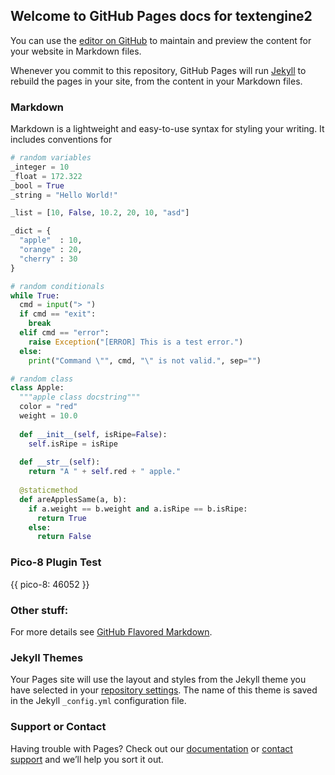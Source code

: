 ## Welcome to GitHub Pages docs for textengine2

You can use the [editor on GitHub](https://github.com/roboboredom/textengine2/edit/master/docs/index.md) to maintain and preview the content for your website in Markdown files.

Whenever you commit to this repository, GitHub Pages will run [Jekyll](https://jekyllrb.com/) to rebuild the pages in your site, from the content in your Markdown files.

### Markdown

Markdown is a lightweight and easy-to-use syntax for styling your writing. It includes conventions for

```python
# random variables
_integer = 10
_float = 172.322
_bool = True
_string = "Hello World!"

_list = [10, False, 10.2, 20, 10, "asd"]

_dict = {
  "apple"  : 10,
  "orange" : 20,
  "cherry" : 30
}

# random conditionals
while True:
  cmd = input("> ")
  if cmd == "exit":
    break
  elif cmd == "error":
    raise Exception("[ERROR] This is a test error.")
  else:
    print("Command \"", cmd, "\" is not valid.", sep="")

# random class
class Apple:
  """apple class docstring"""
  color = "red"
  weight = 10.0
  
  def __init__(self, isRipe=False):
    self.isRipe = isRipe
  
  def __str__(self):
    return "A " + self.red + " apple."
  
  @staticmethod
  def areApplesSame(a, b):
    if a.weight == b.weight and a.isRipe == b.isRipe:
      return True
    else:
      return False
```
### Pico-8 Plugin Test

{{ pico-8: 46052 }}

### Other stuff:

For more details see [GitHub Flavored Markdown](https://guides.github.com/features/mastering-markdown/).

### Jekyll Themes

Your Pages site will use the layout and styles from the Jekyll theme you have selected in your [repository settings](https://github.com/roboboredom/textengine2/settings). The name of this theme is saved in the Jekyll `_config.yml` configuration file.

### Support or Contact

Having trouble with Pages? Check out our [documentation](https://docs.github.com/categories/github-pages-basics/) or [contact support](https://github.com/contact) and we’ll help you sort it out.
